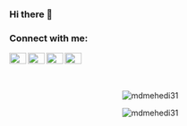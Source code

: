 
### Hi there 👋
<h3 align="left">Connect with me:</h3>
<!--<p align="left"> -->
<div class="row" align="center">
  <div class="column">
    <a href="https://fb.com/m.h.mehedi.hasan.sakib" target="blank"><img align="left" src="https://raw.githubusercontent.com/rahuldkjain/github-profile-readme-generator/master/src/images/icons/Social/facebook.svg" alt="m.h.mehedi.hasan.sakib" height="20" width="30" /></a>
<a href="https://twitter.com/mdmehedi_31" target="blank"><img align="left" src="https://raw.githubusercontent.com/rahuldkjain/github-profile-readme-generator/master/src/images/icons/Social/twitter.svg" alt="mdmehedi_31" height="20" width="30" /></a>
<a href="https://linkedin.com/in/mdmehedihasan31" target="blank"><img align="left" src="https://raw.githubusercontent.com/rahuldkjain/github-profile-readme-generator/master/src/images/icons/Social/linked-in-alt.svg" alt="mdmehedihasan31" height="20" width="30" /></a>
<a href="https://www.leetcode.com/mdmehedihasan31" target="blank"><img align="left" src="https://raw.githubusercontent.com/rahuldkjain/github-profile-readme-generator/master/src/images/icons/Social/leet-code.svg" alt="mdmehedihasan31" height="20" width="30" /></a>
  </div>
  </br>
  </br>
</div>
<!--</p> -->
 
<div class="row" align="center">
<div><p><img align="center" src="https://github-readme-stats.vercel.app/api?username=mdmehedi31&show_icons=true&locale=en" alt="mdmehedi31"/></div>
<div>
<img align="center" src="https://github-readme-stats.vercel.app/api/top-langs?username=mdmehedi31&show_icons=true&locale=en&layout=compact" alt="mdmehedi31" /></p> </div>
</br>
</div>
<!--<p><img align="center" src="https://github-readme-streak-stats.herokuapp.com/?user=mdmehedi31&" alt="mdmehedi31" /></p> -->
